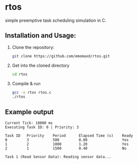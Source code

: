 # rtos
simple preemptive task scheduling simulation in C.

## Installation and Usage:
1. Clone the repository:
    ```bash
    git clone https://github.com/emomaxd/rtos.git
    ```
2. Get into the cloned directory
    ```bash
    cd rtos
    ```
3. Compile & run
    ```bash
    gcc -o rtos rtos.c
    ./rtos
    ```

## Example output
    Current Tick: 18000 ms
    Executing Task ID: 0 | Priority: 3

    Task ID   Priority    Period      Elapsed Time (s)    Ready     
    0         3           500         0.80                Yes       
    1         2           1000        1.20                Yes       
    2         1           1500        0.40                No        

    Task 1 (Read Sensor Data): Reading sensor data...
